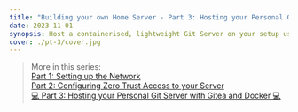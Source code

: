 ```yaml
---
title: "Building your own Home Server - Part 3: Hosting your Personal Git Server with Gitea and Docker"
date: 2023-11-01
synopsis: Host a containerised, lightweight Git Server on your setup using Gitea, MySQL, and Docker, complete with SSL and HTTPS security.
cover: ./pt-3/cover.jpg
---
```


> More in this series:<br>[Part 1: Setting up the Network](/home-server/pt-1-setting-up-the-network/)<br>[Part 2: Configuring Zero Trust Access to your Server](/home-server/pt-2-configuring-zero-trust-access/)<br>[💻 Part 3: Hosting your Personal Git Server with Gitea and Docker 💻](/home-server/pt-3-hosting-a-personal-git-server/)
